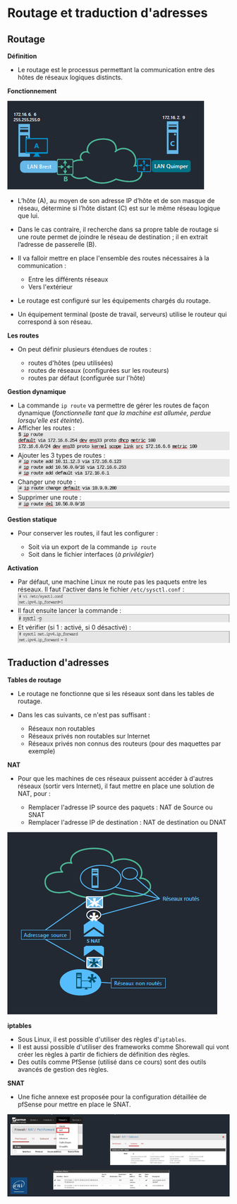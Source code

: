 # Routage et traduction d'adresses

## Routage

**Définition**

- Le routage est le processus permettant la communication entre des hôtes de réseaux logiques distincts.

**Fonctionnement**

![Alt text](image.png)

- L’hôte (A), au moyen de son adresse IP d’hôte et de son masque de réseau, détermine si l’hôte distant (C) est sur le même réseau logique que lui.
- Dans le cas contraire, il recherche dans sa propre table de routage si une route permet de joindre le réseau de destination ; il en extrait l’adresse de passerelle (B).
- Il va falloir mettre en place l'ensemble des routes nécessaires à la communication :

  - Entre les différents réseaux
  - Vers l'extérieur
- Le routage est configuré sur les équipements chargés du routage.
- Un équipement terminal (poste de travail, serveurs) utilise le routeur qui correspond à son réseau.

**Les routes**

- On peut définir plusieurs étendues de routes :

  - routes d'hôtes (peu utilisées)
  - routes de réseaux (configurées sur les routeurs)
  - routes par défaut (configurée sur l'hôte)

**Gestion dynamique**

- La commande `ip route` va permettre de gérer les routes de façon dynamique (*fonctionnelle tant que la machine est allumée, perdue lorsqu'elle est éteinte*).
- Afficher les routes :
  ![Alt text](image-1.png)
- Ajouter les 3 types de routes :
  ![Alt text](image-2.png)
- Changer une route :
  ![Alt text](image-3.png)
- Supprimer une route :
  ![Alt text](image-4.png)

**Gestion statique**

- Pour conserver les routes, il faut les configurer :

  - Soit via un export de la commande `ip route`
  - Soit dans le fichier interfaces (*à privilégier*)

**Activation**

- Par défaut, une machine Linux ne route pas les paquets entre les réseaux. Il faut l'activer dans le fichier `/etc/sysctl.conf` :
  ![Alt text](image-5.png)
- Il faut ensuite lancer la commande :
  ![Alt text](image-6.png)
- Et vérifier (si 1 : activé, si 0 désactivé) :
  ![Alt text](image-7.png)

## Traduction d'adresses

**Tables de routage**

- Le routage ne fonctionne que si les réseaux sont dans les tables de routage.
- Dans les cas suivants, ce n'est pas suffisant :

  - Réseaux non routables
  - Réseaux privés non routables sur Internet
  - Réseaux privés non connus des routeurs (pour des maquettes par exemple)

**NAT**

- Pour que les machines de ces réseaux puissent accéder à d'autres réseaux (sortir vers Internet), il faut mettre en place une solution de NAT, pour :

  - Remplacer l'adresse IP source des paquets : NAT de Source ou SNAT
  - Remplacer l'adresse IP de destination : NAT de destination ou DNAT

![Alt text](image-8.png)

**iptables**

- Sous Linux, il est possible d'utiliser des règles d'`iptables`.
- Il est aussi possible d'utiliser des frameworks comme Shorewall qui vont créer les règles à partir de fichiers de définition des règles.
- Des outils comme PfSense (utilisé dans ce cours) sont des outils avancés de gestion des règles.

**SNAT**

- Une fiche annexe est proposée pour la configuration détaillée de pfSense pour mettre en place le SNAT.

![Alt text](image-10.png)

